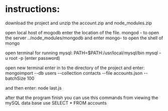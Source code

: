# instructions:
download the project and unzip the account.zip and node_modules.zip


open local host of mogodb
enter the location of the file.
mongod - to open the server
../node_modules/mongodb and enter mongo- to open the shell of mongo

open terminal for running mysql:
PATH=$PATH:/usr/local/mysql/bin
mysql -u root -p (enter password)

open new terminal enter in to the directory of the project and enter:
mongoimport --db users --collection contacts --file accounts.json --batchSize 100

and then enter:
node last.js

after that the program finish you can use this commands from viewing the mySQL data base
use <Accounts>
SELECT * FROM accounts






